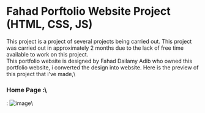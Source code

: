 # Fahad Porftolio Website Project (HTML, CSS, JS)
This project is a project of several projects being carried out. This project was carried out in approximately 2 months due to the lack of free time available to work on this project. \
This portfolio website is designed by Fahad Dailamy Adib who owned this portfolio website, i converted the design into website.
Here is the preview of this project that i've made,\
### Home Page :\
: ![image](https://github.com/user-attachments/assets/0cbe6d1c-874a-4fcf-a6f2-dc4691d4c084)\



